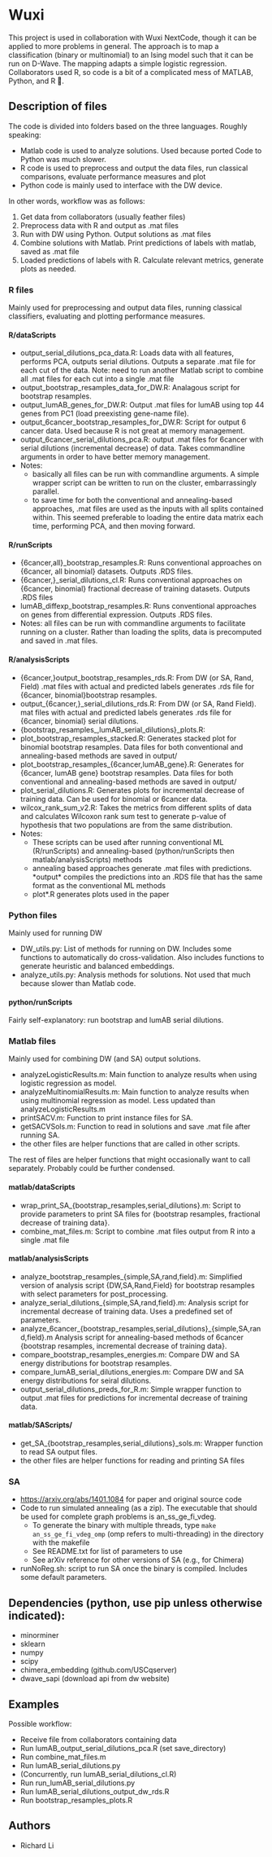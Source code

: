 # Wuxi
This project is used in collaboration with Wuxi NextCode, though it can be applied to more problems in general. The approach is to map a classification (binary or multinomial) to an Ising model such that it can be run on D-Wave. The mapping adapts a simple logistic regression. Collaborators used R, so code is a bit of a complicated mess of MATLAB, Python, and R :grimacing:.

## Description of files
The code is divided into folders based on the three languages. Roughly speaking:
- Matlab code is used to analyze solutions. Used because ported Code to Python was much slower. 
- R code is used to preprocess and output the data files, run classical comparisons, evaluate performance measures and plot
- Python code is mainly used to interface with the DW device. 

In other words, workflow was as follows: 
1. Get data from collaborators (usually feather files)
2. Preprocess data with R and output as .mat files
3. Run with DW using Python. Output solutions as .mat files
4. Combine solutions with Matlab. Print predictions of labels with matlab, saved as .mat file
5. Loaded predictions of labels with R. Calculate relevant metrics, generate plots as needed.

### R files
Mainly used for preprocessing and output data files, running classical classifiers, evaluating and plotting performance measures.

#### R/dataScripts
- output_serial_dilutions_pca_data.R: Loads data with all features, performs PCA, outputs serial dilutions. Outputs a separate .mat file for each cut of the data. Note: need to run another Matlab script to combine all .mat files for each cut into a single .mat file 
- output_bootstrap_resamples_data_for_DW.R: Analagous script for bootstrap resamples.
- output_lumAB_genes_for_DW.R: Output .mat files for lumAB using top 44 genes from PC1 (load preexisting gene-name file).
- output_6cancer_bootstrap_resamples_for_DW.R: Script for output 6 cancer data. Used because R is not great at memory management. 
- output_6cancer_serial_dilutions_pca.R: output .mat files for 6cancer with serial dilutions (incremental decrease) of data. Takes commandline arguments in order to have better memory management. 
- Notes: 
    - basically all files can be run with commandline arguments. A simple wrapper script can be written to run on the cluster, embarrassingly parallel.
    - to save time for both the conventional and annealing-based approaches, .mat files are used as the inputs with all splits contained within. This seemed preferable to loading the entire data matrix each time, performing PCA, and then moving forward.

#### R/runScripts
- \{6cancer,all\}\_bootstrap_resamples.R: Runs conventional approaches on \{6cancer, all binomial\} datasets. Outputs .RDS files. 
- \{6cancer,\}\_serial_dilutions_cl.R: Runs conventional approaches on \{6cancer, binomial\} fractional decrease of training datasets. Outputs .RDS files
- lumAB_diffexp_bootstrap_resamples.R: Runs conventional approaches on genes from differential expression. Outputs .RDS files. 
- Notes: all files can be run with commandline arguments to facilitate running on a cluster. Rather than loading the splits, data is precomputed and saved in .mat files. 

#### R/analysisScripts
- \{6cancer,\}output_bootstrap_resamples_rds.R: From DW (or SA, Rand, Field) .mat files with actual and predicted labels generates .rds file for \{6cancer, binomial\}bootstrap resamples.
- output\_\{6cancer,\}_serial\_dilutions_rds.R: From DW (or SA, Rand Field). mat files with actual and predicted labels generates .rds file for \{6cancer, binomial\} serial dilutions.
- \{bootstrap_resamples\_,lumAB_serial_dilutions\}\_plots.R:
- plot_bootstrap_resamples_stacked.R: Generates stacked plot for binomial bootstrap resamples. Data files for both conventional and annealing-based methods are saved in output/  
- plot_bootstrap_resamples\_\{6cancer,lumAB_gene\}.R: Generates for \{6cancer, lumAB gene\} bootstrap resamples. Data files for both conventional and annealing-based methods are saved in output/  
- plot_serial_dilutions.R: Generates plots for incremental decrease of training data. Can be used for binomial or 6cancer data.
- wilcox_rank_sum_v2.R: Takes the metrics from different splits of data and calculates Wilcoxon rank sum test to generate p-value of hypothesis that two populations are from the same distribution.
- Notes:
    - These scripts can be used after running conventional ML (R/runScripts) and annealing-based (python/runScripts then matlab/analysisScripts) methods
    - annealing based approaches generate .mat files with predictions. \*output\* compiles the predictions into an .RDS file that has the same format as the conventional ML methods
    - plot\*.R generates plots used in the paper

### Python files
Mainly used for running DW

- DW_utils.py: List of methods for running on DW. Includes some functions to automatically do cross-validation. Also includes functions to generate heuristic and balanced embeddings. 
- analyze_utils.py: Analysis methods for solutions. Not used that much because slower than Matlab code.

#### python/runScripts
Fairly self-explanatory: run bootstrap and lumAB serial dilutions. 

### Matlab files
Mainly used for combining DW (and SA) output solutions.

- analyzeLogisticResults.m: Main function to analyze results when using logistic regression as model. 
- analyzeMultinomialResults.m: Main function to analyze results when using multinomial regression as model. Less updated than analyzeLogisticResults.m
- printSACV.m: Function to print instance files for SA.
- getSACVSols.m: Function to read in solutions and save .mat file after running SA.
- the other files are helper functions that are called in other scripts. 

The rest of files are helper functions that might occasionally want to call separately. Probably could be further condensed. 

#### matlab/dataScripts
- wrap_print_SA_\{bootstrap_resamples,serial_dilutions\}.m: Script to provide parameters to print SA files for \{bootstrap resamples, fractional decrease of training data\}. 
- combine_mat_files.m: Script to combine .mat files output from R into a single .mat file 

#### matlab/analysisScripts
- analyze_bootstrap_resamples\_\{simple,SA,rand,field\}.m: Simplified version of analysis script \{DW,SA,Rand,Field\} for bootstrap resamples with select parameters for post_processing.  
- analyze_serial_dilutions\_\{simple,SA,rand,field\}.m: Analysis script for incremental decrease of training data. Uses a predefined set of parameters. 
- analyze_6cancer\_\{bootstrap_resamples,serial_dilutions\}\_\{simple,SA,rand,field\}.m Analysis script for annealing-based methods of 6cancer \{bootstrap resamples, incremental decrease of training data\}. 
- compare_bootstrap_resamples_energies.m: Compare DW and SA energy distributions for bootstrap resamples.
- compare_lumAB_serial_dilutions_energies.m: Compare DW and SA energy distributions for seiral dilutions.
- output_serial_dilutions_preds_for_R.m: Simple wrapper function to output .mat files for predictions for incremental decrease of training data.

#### matlab/SAScripts/
- get_SA_\{bootstrap_resamples,serial_dilutions\}\_sols.m: Wrapper function to read SA output files. 
- the other files are helper functions for reading and printing SA files 

### SA
- https://arxiv.org/abs/1401.1084 for paper and original source code
- Code to run simulated annealing (as a zip). The executable that should be used for complete graph problems is an_ss_ge_fi_vdeg. 
    - To generate the binary with multiple threads, type `make an_ss_ge_fi_vdeg_omp` (omp refers to multi-threading) in the directory with the makefile
    - See README.txt for list of parameters to use
    - See arXiv reference for other versions of SA (e.g., for Chimera)
- runNoReg.sh: script to run SA once the binary is compiled. Includes some default parameters. 

## Dependencies (python, use pip unless otherwise indicated):
- minorminer
- sklearn 
- numpy
- scipy
- chimera_embedding (github.com/USCqserver)
- dwave_sapi (download api from dw website)

## Examples 
Possible workflow:
- Receive file from collaborators containing data
- Run lumAB_output_serial_dilutions_pca.R (set save_directory)
- Run combine_mat_files.m
- Run lumAB_serial_dilutions.py
- (Concurrently, run lumAB_serial_dilutions_cl.R)
- Run run_lumAB_serial_dilutions.py
- Run lumAB_serial_dilutions_output_dw_rds.R
- Run bootstrap_resamples_plots.R

## Authors
* Richard Li 

